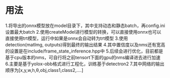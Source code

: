 # 用法
1.将导出的onnx模型放在model目录下，其中支持动态和静态batch，再config.ini设置最大batch
2.使用createModel进行模型的转换，可以直接使用onnx也可以直接使用trt模型，运行中如果是onnx会自动转为trt模型
3.使用detection(matImg, outputs)得到最终的输出结果
4.其中置信度以及nms还有宽高的设置是在include/frame_state_inference.hpp中
5.后续会进行优化，目前都是基于cpu版本的nms，可自行将之前tensort下面的gpu的nms编译进去进行加速
6.主要是基于yolox-obb格式进行工程化，训练基于detectron2
7.其中网络的输出顺序为[x,y,w,h,θ,obj,class1,class2,....]
